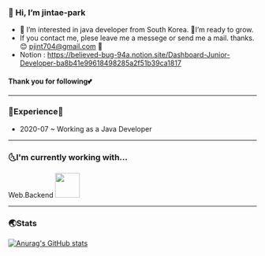 ### 👋 Hi, I’m jintae-park                                                                
- 👀 I’m interested in java developer from South Korea. 👊I’m ready to grow.
- If you contact me, plese leave me a messege or send me a mail. thanks.😊 pjint704@gmail.com 📧
- Notion : https://believed-bug-94a.notion.site/Dashboard-Junior-Developer-ba8b41e99618498285a2f51b39ca1817
#### Thank you for following💕
----------------------------------------------------------
### 🌟Experience🌟
- 2020-07 ~ Working as a Java Developer
----------------------------------------------------------
### 🌜I'm currently working with...
Web.Backend   <img src="https://blog.kakaocdn.net/dn/cZsyTw/btq0u5VBWge/F7xmauYA6r8nnbXSz2vJhK/img.png"  width="50" height="50">

----------------------------------------------------------
### 🌏Stats
[![Anurag's GitHub stats](https://github-readme-stats.vercel.app/api?username=pjt-tech&theme=radical&show_icons=true)](https://github.com/anuraghazra/github-readme-stats)
 


<!---
pjt-tech/pjt-tech is a ✨ special ✨ repository because its `README.md` (this file) appears on your GitHub profile.
You can click the Preview link to take a look at your changes.
--->
